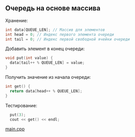 <!-- doc.py -->
Очередь на основе массива
-------------------------
Хранение:
``` cpp
int data[QUEUE_LEN]; // Массив для элементов
int head = 0; // Индекс первого элемента очереди
int tail = 0; // Индекс первой свободной ячейки очереди
```

Добавить элемент в конец очереди:
``` cpp
void put(int value) {
  data[tail++ % QUEUE_LEN] = value;
}
```

Получить значение из начала очереди:
``` cpp
int get() {
  return data[head++ % QUEUE_LEN];
}
```

Тестирование:
``` cpp
  put(3);
  cout << get() << endl;
```

[main.cpp](main.cpp)

